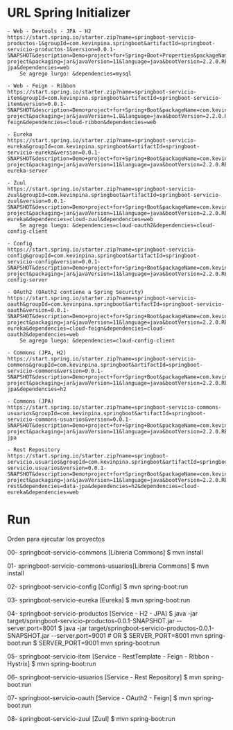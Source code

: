 # URL Spring Initializer

```
- Web - Devtools - JPA - H2
https://start.spring.io/starter.zip?name=springboot-servicio-productos-1&groupId=com.kevinpina.springboot&artifactId=springboot-servicio-productos-1&version=0.0.1-SNAPSHOT&description=Demo+project+for+Spring+Boot+Properties&packageName=com.kevinpina.springboot.productos&type=maven-project&packaging=jar&javaVersion=11&language=java&bootVersion=2.2.0.RELEASE&dependencies=devtools&dependencies=h2&dependencies=data-jpa&dependencies=web
	Se agrego lurgo: &dependencies=mysql

- Web - Feign - Ribbon
https://start.spring.io/starter.zip?name=springboot-servicio-item&groupId=com.kevinpina.springboot&artifactId=springboot-servicio-item&version=0.0.1-SNAPSHOT&description=Demo+project+for+Spring+Boot&packageName=com.kevinpina.springboot.item&type=maven-project&packaging=jar&javaVersion=1.8&language=java&bootVersion=2.2.0.RELEASE&dependencies=devtools&dependencies=cloud-feign&dependencies=cloud-ribbon&dependencies=web

- Eureka
https://start.spring.io/starter.zip?name=springboot-servicio-eureka&groupId=com.kevinpina.springboot&artifactId=springboot-servicio-eureka&version=0.0.1-SNAPSHOT&description=Demo+project+for+Spring+Boot&packageName=com.kevinpina.springboot.eureka&type=maven-project&packaging=jar&javaVersion=11&language=java&bootVersion=2.2.0.RELEASE&dependencies=devtools&dependencies=cloud-eureka-server

- Zuul
https://start.spring.io/starter.zip?name=springboot-servicio-zuul&groupId=com.kevinpina.springboot&artifactId=springboot-servicio-zuul&version=0.0.1-SNAPSHOT&description=Demo+project+for+Spring+Boot&packageName=com.kevinpina.springboot.zuul&type=maven-project&packaging=jar&javaVersion=11&language=java&bootVersion=2.2.0.RELEASE&dependencies=devtools&dependencies=cloud-eureka&dependencies=cloud-zuul&dependencies=web
	Se agrego luego: &dependencies=cloud-oauth2&dependencies=cloud-config-client

- Config
https://start.spring.io/starter.zip?name=springboot-servicio-config&groupId=com.kevinpina.springboot&artifactId=springboot-servicio-config&version=0.0.1-SNAPSHOT&description=Demo+project+for+Spring+Boot&packageName=com.kevinpina.springboot.config&type=maven-project&packaging=jar&javaVersion=11&language=java&bootVersion=2.2.0.RELEASE&dependencies=devtools&dependencies=cloud-config-server

- OAuth2 (OAuth2 contiene a Spring Security)
https://start.spring.io/starter.zip?name=springboot-servicio-oauth&groupId=com.kevinpina.springboot&artifactId=springboot-servicio-oauth&version=0.0.1-SNAPSHOT&description=Demo+project+for+Spring+Boot&packageName=com.kevinpina.springboot.oauth&type=maven-project&packaging=jar&javaVersion=11&language=java&bootVersion=2.2.0.RELEASE&dependencies=devtools&dependencies=cloud-eureka&dependencies=cloud-feign&dependencies=cloud-oauth2&dependencies=web
	Se agrego luego: &dependencies=cloud-config-client

- Commons (JPA, H2)
https://start.spring.io/starter.zip?name=springboot-servicio-commons&groupId=com.kevinpina.springboot&artifactId=springboot-servicio-commons&version=0.0.1-SNAPSHOT&description=Demo+project+for+Spring+Boot&packageName=com.kevinpina.springboot.commons&type=maven-project&packaging=jar&javaVersion=11&language=java&bootVersion=2.2.0.RELEASE&dependencies=data-jpa&dependencies=h2

- Commons (JPA)
https://start.spring.io/starter.zip?name=springboot-servicio-commons-usuarios&groupId=com.kevinpina.springboot&artifactId=springboot-servicio-commons-usuarios&version=0.0.1-SNAPSHOT&description=Demo+project+for+Spring+Boot&packageName=com.kevinpina.springboot.commons.usuarios&type=maven-project&packaging=jar&javaVersion=11&language=java&bootVersion=2.2.0.RELEASE&dependencies=data-jpa

- Rest Repository
https://start.spring.io/starter.zip?name=springboot-servicio.usuarios&groupId=com.kevinpina.springboot&artifactId=springboot-servicio.usuarios&version=0.0.1-SNAPSHOT&description=Demo+project+for+Spring+Boot&packageName=com.kevinpina.springboot.usuarios&type=maven-project&packaging=jar&javaVersion=11&language=java&bootVersion=2.2.0.RELEASE&dependencies=devtools&dependencies=data-rest&dependencies=data-jpa&dependencies=h2&dependencies=cloud-eureka&dependencies=web
```

# Run

Orden para ejecutar los proyectos

00- springboot-servicio-commons			[Libreria Commons]
	$ mvn install
	
01- springboot-servicio-commons-usuarios[Libreria Commons]
	$ mvn install

02- springboot-servicio-config			[Config]
	$ mvn spring-boot:run

03- springboot-servicio-eureka			[Eureka]
	$ mvn spring-boot:run

04- springboot-servicio-productos		[Service - H2 - JPA]
	$ java -jar target/springboot-servicio-productos-0.0.1-SNAPSHOT.jar --server.port=8001
	$ java -jar target/springboot-servicio-productos-0.0.1-SNAPSHOT.jar --server.port=9001
	# OR
	$ SERVER_PORT=8001 mvn spring-boot:run
	$ SERVER_PORT=9001 mvn spring-boot:run
	
05- springboot-servicio-item			[Service - RestTemplate - Feign - Ribbon - Hystrix]
	$ mvn spring-boot:run
	
06- springboot-servicio-usuarios		[Service - Rest Repository]
	$ mvn spring-boot:run

07- springboot-servicio-oauth			[Service - OAuth2 - Feign]
	$ mvn spring-boot:run

08-	springboot-servicio-zuul			[Zuul]
	$ mvn spring-boot:run

